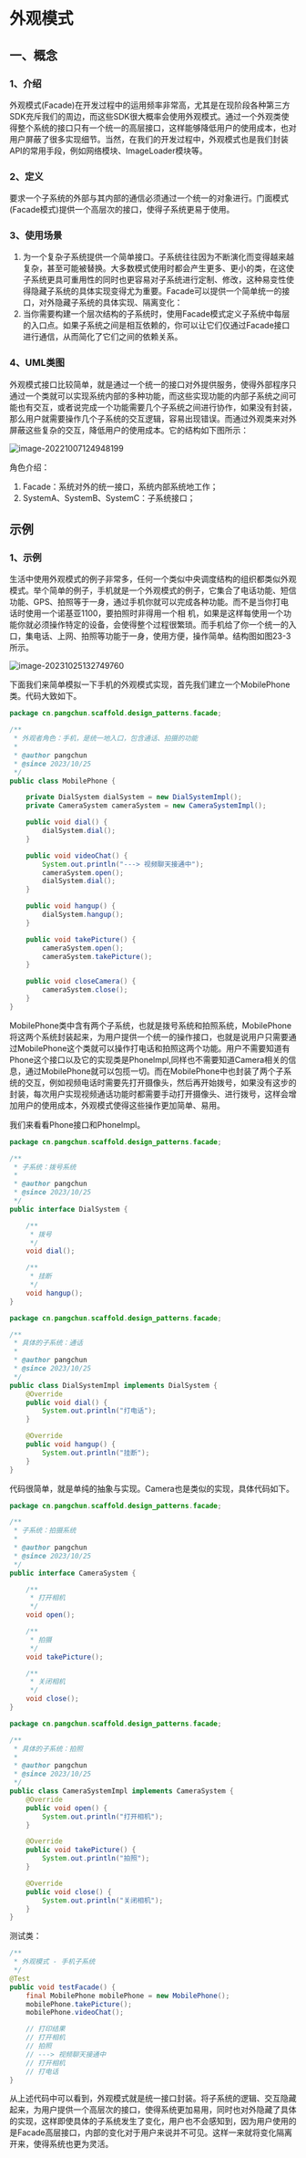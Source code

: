 # 外观模式



## 一、概念



### 1、介绍

外观模式(Facade)在开发过程中的运用频率非常高，尤其是在现阶段各种第三方SDK充斥我们的周边，而这些SDK很大概率会使用外观模式。通过一个外观类使得整个系统的接口只有一个统一的高层接口，这样能够降低用户的使用成本，也对用户屏蔽了很多实现细节。当然，在我们的开发过程中，外观模式也是我们封装API的常用手段，例如网络模块、ImageLoader模块等。



### 2、定义

要求一个子系统的外部与其内部的通信必须通过一个统一的对象进行。门面模式(Facade模式)提供一个高层次的接口，使得子系统更易于使用。



### 3、使用场景

1. 为一个复杂子系统提供一个简单接口。子系统往往因为不断演化而变得越来越复杂，甚至可能被替换。大多数模式使用时都会产生更多、更小的类，在这使子系统更具可重用性的同时也更容易对子系统进行定制、修改，这种易变性使得隐藏子系统的具体实现变得尤为重要。Facade可以提供一个简单统一的接口，对外隐藏子系统的具体实现、隔离变化：
2. 当你需要构建一个层次结构的子系统时，使用Facade模式定义子系统中每层的入口点。如果子系统之间是相互依赖的，你可以让它们仅通过Facade接口进行通信，从而简化了它们之间的依赖关系。



### 4、UML类图

外观模式接口比较简单，就是通过一个统一的接口对外提供服务，使得外部程序只通过一个类就可以实现系统内部的多种功能，而这些实现功能的内部子系统之间可能也有交互，或者说完成一个功能需要几个子系统之间进行协作，如果没有封装，那么用户就需要操作几个子系统的交互逻辑，容易出现错误。而通过外观类来对外屏蔽这些复杂的交互，降低用户的使用成本。它的结构如下图所示：

![image-20221007124948199](assets/image-20221007124948199.png)

角色介绍：

1. Facade：系统对外的统一接口，系统内部系统地工作；
1. SystemA、SystemB、SystemC：子系统接口；



## 示例



### 1、示例

生活中使用外观模式的例子非常多，任何一个类似中央调度结构的组织都类似外观模式。举个简单的例子，手机就是一个外观模式的例子，它集合了电话功能、短信功能、GPS、拍照等于一身，通过手机你就可以完成各种功能。而不是当你打电话时使用一个诺基亚1100，要拍照时非得用一个相
机，如果是这样每使用一个功能你就必须操作特定的设备，会使得整个过程很繁琐。而手机给了你一个统一的入口，集电话、上网、拍照等功能于一身，使用方便，操作简单。结构图如图23-3所示。

![image-20231025132749760](assets/image-20231025132749760.png)

下面我们来简单模拟一下手机的外观模式实现，首先我们建立一个MobilePhone类。代码大致如下。

```java
package cn.pangchun.scaffold.design_patterns.facade;

/**
 * 外观者角色：手机，是统一地入口，包含通话、拍摄的功能
 *
 * @author pangchun
 * @since 2023/10/25
 */
public class MobilePhone {

    private DialSystem dialSystem = new DialSystemImpl();
    private CameraSystem cameraSystem = new CameraSystemImpl();

    public void dial() {
        dialSystem.dial();
    }

    public void videoChat() {
        System.out.println("---> 视频聊天接通中");
        cameraSystem.open();
        dialSystem.dial();
    }

    public void hangup() {
        dialSystem.hangup();
    }

    public void takePicture() {
        cameraSystem.open();
        cameraSystem.takePicture();
    }

    public void closeCamera() {
        cameraSystem.close();
    }
}
```

MobilePhone类中含有两个子系统，也就是拨号系统和拍照系统，MobilePhone将这两个系统封装起来，为用户提供一个统一的操作接口，也就是说用户只需要通过MobilePhone这个类就可以操作打电话和拍照这两个功能。用户不需要知道有Phone这个接口以及它的实现类是Phonelmpl,同样也不需要知道Camera相关的信息，通过MobilePhone就可以包揽一切。而在MobilePhone中也封装了两个子系统的交互，例如视频电话时需要先打开摄像头，然后再开始拨号，如果没有这步的封装，每次用户实现视频通话功能时都需要手动打开摄像头、进行拨号，这样会增加用户的使用成本，外观模式使得这些操作更加简单、易用。

我们来看看Phone接口和Phonelmpl。

```java
package cn.pangchun.scaffold.design_patterns.facade;

/**
 * 子系统：拨号系统
 *
 * @author pangchun
 * @since 2023/10/25
 */
public interface DialSystem {

    /**
     * 拨号
     */
    void dial();

    /**
     * 挂断
     */
    void hangup();
}
```

```java
package cn.pangchun.scaffold.design_patterns.facade;

/**
 * 具体的子系统：通话
 * 
 * @author pangchun
 * @since 2023/10/25
 */
public class DialSystemImpl implements DialSystem {
    @Override
    public void dial() {
        System.out.println("打电话");
    }

    @Override
    public void hangup() {
        System.out.println("挂断");
    }
}
```

代码很简单，就是单纯的抽象与实现。Camera也是类似的实现，具体代码如下。

```java
package cn.pangchun.scaffold.design_patterns.facade;

/**
 * 子系统：拍摄系统
 *
 * @author pangchun
 * @since 2023/10/25
 */
public interface CameraSystem {

    /**
     * 打开相机
     */
    void open();

    /**
     * 拍摄
     */
    void takePicture();

    /**
     * 关闭相机
     */
    void close();
}
```

```java
package cn.pangchun.scaffold.design_patterns.facade;

/**
 * 具体的子系统：拍照
 *
 * @author pangchun
 * @since 2023/10/25
 */
public class CameraSystemImpl implements CameraSystem {
    @Override
    public void open() {
        System.out.println("打开相机");
    }

    @Override
    public void takePicture() {
        System.out.println("拍照");
    }

    @Override
    public void close() {
        System.out.println("关闭相机");
    }
}
```

测试类：

```java
/**
 * 外观模式 - 手机子系统
 */
@Test
public void testFacade() {
    final MobilePhone mobilePhone = new MobilePhone();
    mobilePhone.takePicture();
    mobilePhone.videoChat();

    // 打印结果
    // 打开相机
    // 拍照
    // ---> 视频聊天接通中
    // 打开相机
    // 打电话
}
```

从上述代码中可以看到，外观模式就是统一接口封装。将子系统的逻辑、交互隐藏起来，为用户提供一个高层次的接口，使得系统更加易用，同时也对外隐藏了具体的实现，这样即使具体的子系统发生了变化，用户也不会感知到，因为用户使用的是Facade高层接口，内部的变化对于用户来说并不可见。这样一来就将变化隔离开来，使得系统也更为灵活。



















